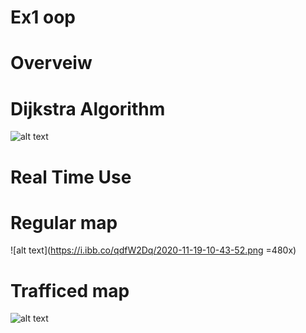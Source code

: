 # Ex1 oop
# Overveiw 
# Dijkstra Algorithm
![alt text](https://i.ibb.co/G25wb87/Dijkstra-Ex1.png)
# Real Time Use

# Regular map
![alt text](https://i.ibb.co/qdfW2Dq/2020-11-19-10-43-52.png =480x‬)


# Trafficed map 
![alt text](https://i.ibb.co/s2G6Xgx/2020-11-19-10-43-52.png)


